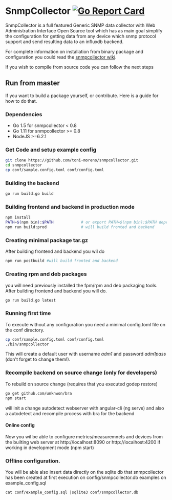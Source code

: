 # SnmpCollector [![Go Report Card](https://goreportcard.com/badge/github.com/toni-moreno/snmpcollector)](https://goreportcard.com/report/github.com/toni-moreno/snmpcollector)

SnmpCollector is a full featured Generic SNMP data collector with Web Administration Interface Open Source tool which has as main goal simplify  the configuration for getting data from any  device which snmp protocol support and send resulting data to an influxdb backend.

For complete information on installation from binary package and configuration you could read the [snmpcollector wiki](https://github.com/toni-moreno/snmpcollector/wiki).

If you wish to compile from source code you can follow the next steps

## Run from master
If you want to build a package yourself, or contribute. Here is a guide for how to do that.

### Dependencies

- Go 1.5 for snmpcollector < 0.8
- Go 1.11 for snmpcollector >= 0.8
- NodeJS >=6.2.1

### Get Code and  setup example config

```bash
git clone https://github.com/toni-moreno/snmpcollector.git
cd snmpcollector
cp conf/sample.config.toml conf/config.toml
```

### Building the backend


```bash
go run build.go build           
```

### Building frontend and backend in production mode

```bash
npm install
PATH=$(npm bin):$PATH            # or export PATH=$(npm bin):$PATH depending on your shell
npm run build:prod               # will build fronted and backend
```

### Creating minimal package tar.gz

After building frontend and backend you wil do

```bash
npm run postbuild #will build fronted and backend
```

### Creating rpm and deb packages

you  will need previously installed the fpm/rpm and deb packaging tools.
After building frontend and backend  you will do.

```bash
go run build.go latest
```

### Running first time
To execute without any configuration you need a minimal config.toml file on the conf directory.

```bash
cp conf/sample.config.toml conf/config.toml
./bin/snmpcollector
```

This will create a default user with username *adm1* and password *adm1pass* (don't forget to change them!).

### Recompile backend on source change (only for developers)

To rebuild on source change (requires that you executed godep restore)
```bash
go get github.com/unknwon/bra
npm start
```
will init a change autodetect webserver with angular-cli (ng serve) and also a autodetect and recompile process with bra for the backend


#### Online config

Now you wil be able to configure metrics/measuremnets and devices from the builting web server at  http://localhost:8090 or http://localhost:4200 if working in development mode (npm start)

### Offline configuration.

You will be able also insert data directly on the sqlite db that snmpcollector has been created at first execution on config/snmpcollector.db examples on example_config.sql

```
cat conf/example_config.sql |sqlite3 conf/snmpcollector.db
```
